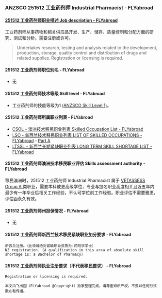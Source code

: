 ### ANZSCO 251512 工业药剂师 Industrial Pharmacist - FLYabroad ###

####  [251512 工业药剂师职业描述 Job description - FLYabroad](http://www.flyabroadvisa.com/anzsco/2515.html#251512)

工业药剂师从事药物和相关供应品开发、生产、储存、质量控制和分配方面的研究、测试和分析。需要注册或许可。

> Undertakes research, testing and analysis related to the development, production, storage, quality control and distribution of drugs and related supplies. Registration or licensing is required.

#### 251512 工业药剂师职位别名 - FLYabroad
 
- 无

#### 251512 工业药剂师技术等级 Skill level - FLYabroad

- 工业药剂师的技能等级为1 [(ANZSCO Skill Level 1)](http://www.flyabroadvisa.com/anzsco/)。

#### 251512 工业药剂师所属职业列表 - FLYabroad

- [CSOL - 澳洲技术移民职业列表 Skilled Occupation List - FLYabroad](http://www.flyabroadvisa.com/sol/)
- [LSO - 新西兰技术移民职业列表 LIST OF SKILLED OCCUPATIONS - FLYabroad](http://nz.flyabroadvisa.com/lso/) - [Part A](parta)
- [LTSSL - 新西兰长期紧缺职业列表 LONG TERM SKILL SHORTAGE LIST - FLYabroad](http://nz.flyabroadvisa.com/work-residence/ltssl.html)

#### 251512 工业药剂师澳洲技术移民职业评估 Skills assessment authority - FLYabroad

移民澳洲时，251512 工业药剂师 Industrial Pharmacist 属于 [VETASSESS Group A ](http://www.flyabroadvisa.com/ass/vetassess.html)类职业，需要本科或更高级学位，专业与提名职业高度相关且近五年内最少有一年毕业后相关工作经验，不认可学位前工作经验。职业评估不需要雅思，评估函永久有效。

#### 251512 工业药剂师州担保情况 - FLYabroad

- 无

#### 251512 工业药剂师新西兰技术移民紧缺职业加分要求 - FLYabroad

    新西兰注册。（此领域绝对紧缺职业资质为:药剂学学士）
    NZ registration. (A qualification in this area of absolute skill shortage is: a Bachelor of Pharmacy)

#### 251512 工业药剂师执业注册要求（不代表移民要求） - FLYabroad

    Registration or licensing is required.

`本文由飞出国（FLYabroad @Copyright）独家整理完成，请尊重知识产权，不要以任何形式散布和传播。`